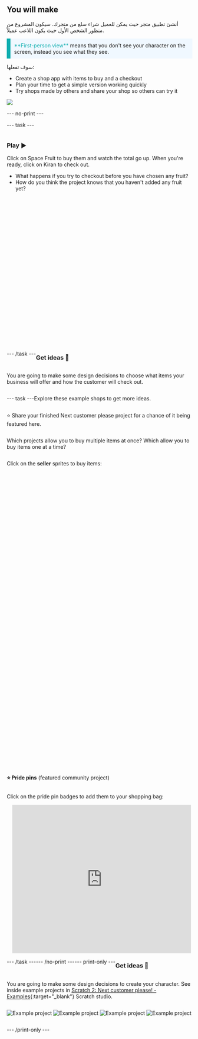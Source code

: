 ## You will make

أنشئ تطبيق متجر حيث يمكن للعميل شراء سلع من متجرك. سيكون المشروع من منظور الشخص الأول حيث يكون اللاعب عميلاً.

<p style="border-left: solid; border-width:10px; border-color: #0faeb0; background-color: aliceblue; padding: 10px;">
<span style="color: #0faeb0">**First-person view**</span> means that you don't see your character on the screen, instead you see what they see.
</p>

سوف تفعلها:
+ Create a shop app with items to buy and a checkout
+ Plan your time to get a simple version working quickly
+ Try shops made by others and share your shop so others can try it

![](images/example-strip.png)

--- no-print ---

--- task ---

<div style="display: flex; flex-wrap: wrap">
<div style="flex-basis: 175px; flex-grow: 1">  

### Play ▶️ 

Click on Space Fruit to buy them and watch the total go up. When you're ready, click on Kiran to check out. 

+ What happens if you try to checkout before you have chosen any fruit? 
+ How do you think the project knows that you haven't added any fruit yet?

</div>
<div>
<div class="scratch-preview" style="margin-left: 15px;">
  <iframe allowtransparency="true" width="485" height="402" src="" frameborder="0"></iframe>
</div>
</div>

--- /task ---

### Get ideas 💭

You are going to make some design decisions to choose what items your business will offer and how the customer will check out.

--- task ---

Explore these example shops to get more ideas.

⭐ Share your finished Next customer please project for a chance of it being featured here.

Which projects allow you to buy multiple items at once? Which allow you to buy items one at a time?

Click on the **seller** sprites to buy items:
<div class="scratch-preview" style="margin-left: 15px;">
  <iframe allowtransparency="true" width="485" height="402" src="" frameborder="0"></iframe>
</div>
<div class="scratch-preview" style="margin-left: 15px;">
  <iframe allowtransparency="true" width="485" height="402" src="" frameborder="0"></iframe>
</div>

**⭐ Pride pins** (featured community project)

Click on the pride pin badges to add them to your shopping bag:

<div class="scratch-preview" style="margin-left: 15px;">
  <iframe allowtransparency="true" width="485" height="402" src="https://scratch.mit.edu/projects/embed/750787529/?autostart=false" frameborder="0"></iframe>
</div>

--- /task ---

--- /no-print ---

--- print-only ---

### Get ideas 💭

You are going to make some design decisions to create your character. See inside example projects in [Scratch 2: Next customer please! - Examples](https://scratch.mit.edu/studios/29611454/){:target="_blank"} Scratch studio.

![Example project](images/fruit.png) ![Example project](images/tshirt.png) ![Example project](images/icecream.png) ![Example project](images/vending.png)

--- /print-only ---

